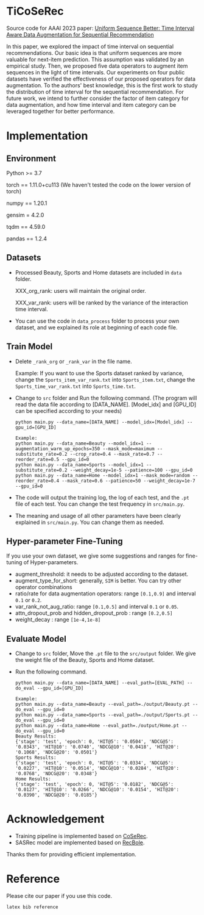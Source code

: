 # TiCoSeRec
Source code for AAAI 2023 paper: [Uniform Sequence Better: Time Interval Aware Data Augmentation for Sequential Recommendation]()

In this paper, we explored the impact of time interval on sequential recommendations. Our basic idea is that uniform sequences are more valuable for next-item prediction. This assumption was validated by an empirical study. Then, we proposed five data operators to augment item sequences in the light of time intervals. Our experiments on four public datasets have verified the effectiveness of our proposed operators for data augmentation. To the authors' best knowledge, this is the first work to study the distribution of time interval for the sequential recommendation. For future work, we intend to further consider the factor of item category for data augmentation, and how time interval and item category can be leveraged together for better performance. 
# Implementation
## Environment

Python >= 3.7

torch == 1.11.0+cu113 (We haven't tested the code on the lower version of torch)

numpy == 1.20.1

gensim = 4.2.0

tqdm == 4.59.0

pandas == 1.2.4

## Datasets

- Processed Beauty, Sports and Home datasets are included in `data` folder. 

  XXX_org_rank: users will maintain the original order.

  XXX_var_rank: users will be ranked by the variance of the interaction time interval.

- You can use the code in `data_process` folder to process your own dataset, and we explained its role at beginning of each code file.

## Train Model

- Delete `_rank_org` or `_rank_var` in the file name. 
  
  Example: If you want to use the Sports dataset ranked by variance, change the `Sports_item_var_rank.txt` into `Sports_item.txt`, change the `Sports_time_var_rank.txt` into `Sports_time.txt`.

- Change to `src` folder and Run the following command. (The program will read the data file according to [DATA_NAME]. [Model_idx] and [GPU_ID] can be specified according to your needs)
  
  ```
  python main.py --data_name=[DATA_NAME] --model_idx=[Model_idx] --gpu_id=[GPU_ID]
  ```

  ```
  Example:
  python main.py --data_name=Beauty --model_idx=1 --augmentation_warm_up_epochs=350 --mask_mode=maximum --substitute_rate=0.2 --crop_rate=0.4 --mask_rate=0.7 --reorder_rate=0.5 --gpu_id=0
  python main.py --data_name=Sports --model_idx=1 --substitute_rate=0.2 --weight_decay=1e-5 --patience=100 --gpu_id=0
  python main.py --data_name=Home --model_idx=1 --mask_mode=random --reorder_rate=0.4 --mask_rate=0.6 --patience=50 --weight_decay=1e-7 --gpu_id=0 
  ```

- The code will output the training log, the log of each test, and the `.pt` file of each test. You can change the test frequency in `src/main.py`.
- The meaning and usage of all other parameters have been clearly explained in `src/main.py`. You can change them as needed.

## Hyper-parameter Fine-Tuning
If you use your own dataset, we give some suggestions and ranges for fine-tuning of Hyper-parameters.
- augment_threshold: it needs to be adjusted according to the dataset. 
- augment_type_for_short: generally, `SIM` is better. You can try other operator combinations
- ratio/rate for data augmentation operators: range `[0.1,0.9]` and interval `0.1` or `0.2`.
- var_rank_not_aug_ratio: range `[0.1,0.5]` and interval `0.1` or `0.05`.
- attn_dropout_prob and hidden_dropout_prob : range `[0.2,0.5]`
- weight_decay : range `[1e-4,1e-8]`

## Evaluate Model

- Change to `src` folder, Move the `.pt` file to the `src/output` folder. We give the weight file of the Beauty, Sports and Home dataset.

- Run the following command.
  ```
  python main.py --data_name=[DATA_NAME] --eval_path=[EVAL_PATH] --do_eval --gpu_id=[GPU_ID]
  ```

  ```
  Example:
  python main.py --data_name=Beauty --eval_path=./output/Beauty.pt --do_eval --gpu_id=0
  python main.py --data_name=Sports --eval_path=./output/Sports.pt --do_eval --gpu_id=0
  python main.py --data_name=Home --eval_path=./output/Home.pt --do_eval --gpu_id=0
  Beauty Results:
  {'stage': 'test', 'epoch': 0, 'HIT@5': '0.0504', 'NDCG@5': '0.0343', 'HIT@10': '0.0740', 'NDCG@10': '0.0418', 'HIT@20': '0.1068', 'NDCG@20': '0.0501'}
  Sports Results:
  {'stage': 'test', 'epoch': 0, 'HIT@5': '0.0334', 'NDCG@5': '0.0227', 'HIT@10': '0.0514', 'NDCG@10': '0.0284', 'HIT@20': '0.0768', 'NDCG@20': '0.0348'}
  Home Results:
  {'stage': 'test', 'epoch': 0, 'HIT@5': '0.0182', 'NDCG@5': '0.0127', 'HIT@10': '0.0266', 'NDCG@10': '0.0154', 'HIT@20': '0.0390', 'NDCG@20': '0.0185'}
  ```

# Acknowledgement
 - Training pipeline is implemented based on [CoSeRec](https://github.com/YChen1993/CoSeRec).
 - SASRec model are implemented based on [RecBole](https://github.com/RUCAIBox/RecBole). 

Thanks them for providing efficient implementation.

# Reference

Please cite our paper if you use this code.

```
latex bib reference
```
